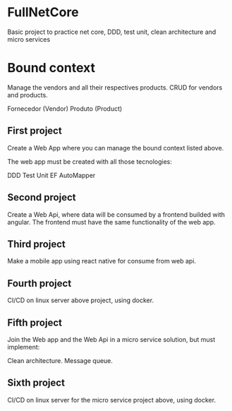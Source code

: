# FullNetCore

Basic project to practice net core, DDD, test unit, clean architecture and micro services

# Bound context

Manage the vendors and all their respectives products.
CRUD for vendors and products.

Fornecedor (Vendor)
Produto (Product)

## First project

Create a Web App where you can manage the bound context listed above.

The web app must be created with all those tecnologies:

DDD
Test Unit
EF
AutoMapper

## Second project

Create a Web Api, where data will be consumed by a frontend builded with angular.
The frontend must have the same functionality of the web app.

## Third project

Make a mobile app using react native for consume from web api.

## Fourth project

CI/CD on linux server above project, using docker.

## Fifth project

Join the Web app and the Web Api in a micro service solution, but must implement:

Clean architecture.
Message queue.

## Sixth project

CI/CD on linux server for the micro service project above, using docker.